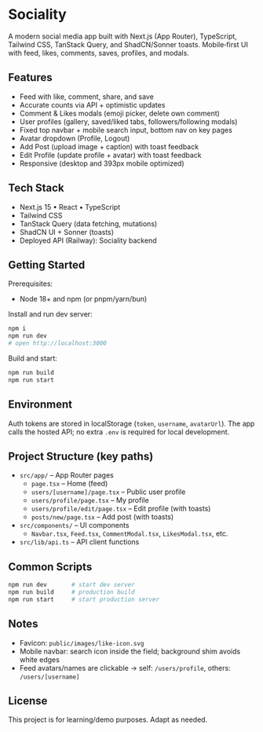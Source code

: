 # Sociality

A modern social media app built with Next.js (App Router), TypeScript, Tailwind CSS, TanStack Query, and ShadCN/Sonner toasts. Mobile‑first UI with feed, likes, comments, saves, profiles, and modals.

## Features

- Feed with like, comment, share, and save
- Accurate counts via API + optimistic updates
- Comment & Likes modals (emoji picker, delete own comment)
- User profiles (gallery, saved/liked tabs, followers/following modals)
- Fixed top navbar + mobile search input, bottom nav on key pages
- Avatar dropdown (Profile, Logout)
- Add Post (upload image + caption) with toast feedback
- Edit Profile (update profile + avatar) with toast feedback
- Responsive (desktop and 393px mobile optimized)

## Tech Stack

- Next.js 15 • React • TypeScript
- Tailwind CSS
- TanStack Query (data fetching, mutations)
- ShadCN UI + Sonner (toasts)
- Deployed API (Railway): Sociality backend

## Getting Started

Prerequisites:

- Node 18+ and npm (or pnpm/yarn/bun)

Install and run dev server:

```bash
npm i
npm run dev
# open http://localhost:3000
```

Build and start:

```bash
npm run build
npm run start
```

## Environment

Auth tokens are stored in localStorage (`token`, `username`, `avatarUrl`). The app calls the hosted API; no extra `.env` is required for local development.

## Project Structure (key paths)

- `src/app/` – App Router pages
  - `page.tsx` – Home (feed)
  - `users/[username]/page.tsx` – Public user profile
  - `users/profile/page.tsx` – My profile
  - `users/profile/edit/page.tsx` – Edit profile (with toasts)
  - `posts/new/page.tsx` – Add post (with toasts)
- `src/components/` – UI components
  - `Navbar.tsx`, `Feed.tsx`, `CommentModal.tsx`, `LikesModal.tsx`, etc.
- `src/lib/api.ts` – API client functions

## Common Scripts

```bash
npm run dev       # start dev server
npm run build     # production build
npm run start     # start production server
```

## Notes

- Favicon: `public/images/like-icon.svg`
- Mobile navbar: search icon inside the field; background shim avoids white edges
- Feed avatars/names are clickable → self: `/users/profile`, others: `/users/[username]`

## License

This project is for learning/demo purposes. Adapt as needed.
